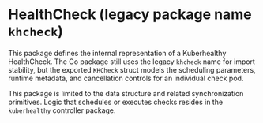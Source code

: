 # HealthCheck (legacy package name `khcheck`)

This package defines the internal representation of a Kuberhealthy HealthCheck. The Go package still uses the legacy `khcheck` name for import stability, but the exported `KHCheck` struct models the scheduling parameters, runtime metadata, and cancellation controls for an individual check pod.

This package is limited to the data structure and related synchronization primitives. Logic that schedules or executes checks resides in the `kuberhealthy` controller package.
